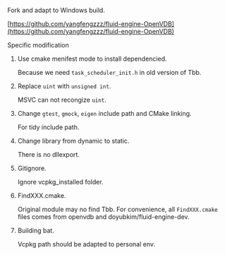 Fork and adapt to Windows build.

[https://github.com/yangfengzzz/fluid-engine-OpenVDB](https://github.com/yangfengzzz/fluid-engine-OpenVDB)

Specific modification

1. Use cmake menifest mode to install dependencied. 

    Because we need `task_scheduler_init.h` in old version of Tbb.

2. Replace `uint` with `unsigned int`.

    MSVC can not recongize `uint`.

3. Change `gtest`, `gmock`, `eigen` include path and CMake linking.

    For tidy include path.

4. Change library from dynamic to static.

    There is no dllexport.

5. Gitignore.

    Ignore vcpkg_installed folder.

6. FindXXX.cmake.

    Original module may no find Tbb. For convenience, all `FindXXX.cmake` files comes from openvdb and doyubkim/fluid-engine-dev.

7. Building bat.

    Vcpkg path should be adapted to personal env.
